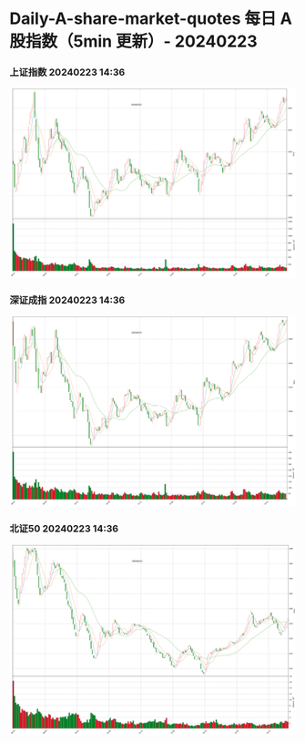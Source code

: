 
# Daily-A-share-market-quotes 每日 A 股指数（5min 更新）- 20240223

### 上证指数 20240223 14:36
![](./fig/2024/2/20240223-sh000001.png)

### 深证成指 20240223 14:36
![](./fig/2024/2/20240223-sz399001.png)

### 北证50 20240223 14:36
![](./fig/2024/2/20240223-bj899050.png)
